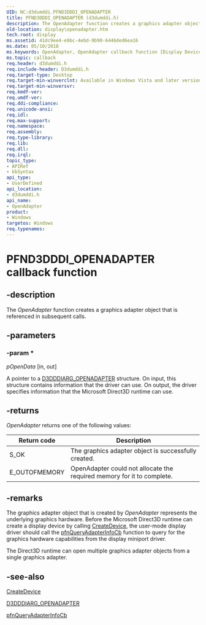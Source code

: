 ```yaml
---
UID: NC:d3dumddi.PFND3DDDI_OPENADAPTER
title: PFND3DDDI_OPENADAPTER (d3dumddi.h)
description: The OpenAdapter function creates a graphics adapter object that is referenced in subsequent calls.
old-location: display\openadapter.htm
tech.root: display
ms.assetid: 41dc9ee4-e9bc-4ebd-9b90-6446ded6ea16
ms.date: 05/10/2018
ms.keywords: OpenAdapter, OpenAdapter callback function [Display Devices], PFND3DDDI_OPENADAPTER, PFND3DDDI_OPENADAPTER callback, UserModeDisplayDriver_Functions_1b93a0e5-3f89-47aa-9e63-3ae50f1acd1e.xml, d3dumddi/OpenAdapter, display.openadapter
ms.topic: callback
req.header: d3dumddi.h
req.include-header: D3dumddi.h
req.target-type: Desktop
req.target-min-winverclnt: Available in Windows Vista and later versions of the Windows operating systems.
req.target-min-winversvr: 
req.kmdf-ver: 
req.umdf-ver: 
req.ddi-compliance: 
req.unicode-ansi: 
req.idl: 
req.max-support: 
req.namespace: 
req.assembly: 
req.type-library: 
req.lib: 
req.dll: 
req.irql: 
topic_type:
- APIRef
- kbSyntax
api_type:
- UserDefined
api_location:
- d3dumddi.h
api_name:
- OpenAdapter
product:
- Windows
targetos: Windows
req.typenames: 
---
```


# PFND3DDDI_OPENADAPTER callback function


## -description


The <i>OpenAdapter</i> function creates a graphics adapter object that is referenced in subsequent calls. 


## -parameters

### -param *

*pOpenData* [in, out]

A pointer to a <a href="https://msdn.microsoft.com/library/windows/hardware/ff543226">D3DDDIARG_OPENADAPTER</a> structure. On input, this structure contains information that the driver can use. On output, the driver specifies information that the Microsoft Direct3D runtime can use.

## -returns



<i>OpenAdapter</i> returns one of the following values:

|Return code|Description|
|--- |--- |
|S_OK|The graphics adapter object is successfully created.|
|E_OUTOFMEMORY|OpenAdapter could not allocate the required memory for it to complete.|

## -remarks



The graphics adapter object that is created by <i>OpenAdapter</i> represents the underlying graphics hardware. Before the Microsoft Direct3D runtime can create a display device by calling <a href="https://msdn.microsoft.com/ce35bdac-af90-471f-af93-0e665be6c7f6">CreateDevice</a>, the user-mode display driver should call the <a href="https://msdn.microsoft.com/8008574f-a89e-4fed-b745-7cf5baa68e64">pfnQueryAdapterInfoCb</a> function to query for the graphics hardware capabilities from the display miniport driver. 

The Direct3D runtime can open multiple graphics adapter objects from a single graphics adapter.




## -see-also




<a href="https://msdn.microsoft.com/ce35bdac-af90-471f-af93-0e665be6c7f6">CreateDevice</a>



<a href="https://msdn.microsoft.com/library/windows/hardware/ff543226">D3DDDIARG_OPENADAPTER</a>



<a href="https://msdn.microsoft.com/8008574f-a89e-4fed-b745-7cf5baa68e64">pfnQueryAdapterInfoCb</a>
 

 

